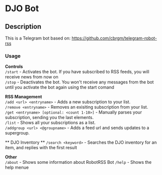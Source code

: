 # DJO Bot

## Description

  This is a Telegram bot based on: https://github.com/cbrgm/telegram-robot-rss

### Usage

**Controls**  
`/start` - Activates the bot. If you have subscribed to RSS feeds, you will receive news from now on  
`/stop` - Deactivates the bot. You won't receive any messages from the bot until you activate the bot again using the start comand

**RSS Management**  
`/add <url> <entryname>` - Adds a new subscription to your list.  
`/remove <entryname>` - Removes an exisiting subscription from your list.  
`/get <entryname> [optional: <count 1-10>]` - Manually parses your subscription, sending you the last <count> elements.  
`/list` - Shows all your subscriptions as a list.  
`/addgroup <url> <@groupname>` - Adds a feed url and sends updates to a supergroup.

** DJO Inventory **
`/search <keyword>` - Searches the DJO inventory for an item, and replies with the first result 

**Other**  
`/about` - Shows some information about RobotRSS Bot
`/help` - Shows the help menue
